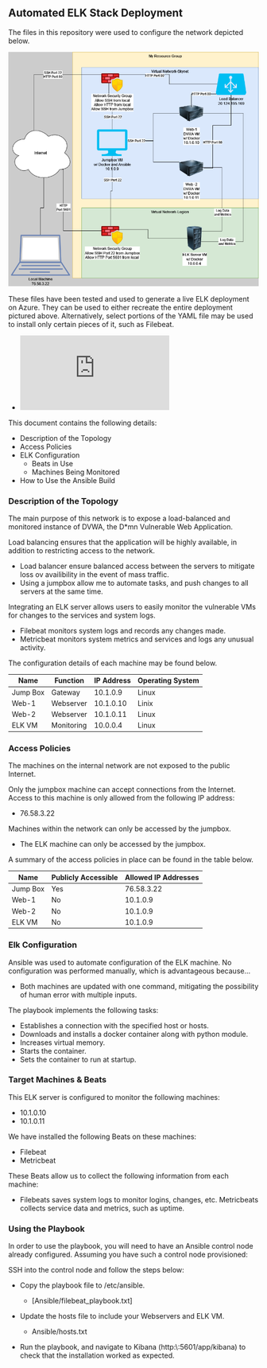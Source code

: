 ## Automated ELK Stack Deployment

The files in this repository were used to configure the network depicted below.

![Network Diagram](https://github.com/chefesteve/Cyber_Project_1/blob/main/Images/project_1_diagram.drawio.png "Network Map")

These files have been tested and used to generate a live ELK deployment on Azure. They can be used to either recreate the entire deployment pictured above. Alternatively, select portions of the YAML file may be used to install only certain pieces of it, such as Filebeat.

  - ![Install ELK YAML](https://github.com/chefesteve/Cyber_Project_1/blob/main/Ansible/install_elk_playbook.txt)

This document contains the following details:
- Description of the Topology
- Access Policies
- ELK Configuration
  - Beats in Use
  - Machines Being Monitored
- How to Use the Ansible Build


### Description of the Topology

The main purpose of this network is to expose a load-balanced and monitored instance of DVWA, the D*mn Vulnerable Web Application.

Load balancing ensures that the application will be highly available, in addition to restricting access to the network.
- Load balancer ensure balanced access between the servers to mitigate loss ov availibility in the event of mass traffic.
- Using a jumpbox allow me to automate tasks, and push changes to all servers at the same time.

Integrating an ELK server allows users to easily monitor the vulnerable VMs for changes to the services and system logs.
- Filebeat monitors system logs and records any changes made.
- Metricbeat monitors system metrics and services and logs any unusual activity.

The configuration details of each machine may be found below.

| Name     | Function  | IP Address  | Operating System |
|----------|-----------|-------------|------------------|
| Jump Box |  Gateway  |  10.1.0.9   | Linux            |
| Web-1    | Webserver |  10.1.0.10  | Linix            |
| Web-2    | Webserver |  10.1.0.11  | Linux            |
| ELK VM   |Monitoring |  10.0.0.4   | Linux            |

### Access Policies

The machines on the internal network are not exposed to the public Internet. 

Only the jumpbox machine can accept connections from the Internet. Access to this machine is only allowed from the following IP address:
- 76.58.3.22

Machines within the network can only be accessed by the jumpbox.
- The ELK machine can only be accessed by the jumpbox.

A summary of the access policies in place can be found in the table below.

| Name     | Publicly Accessible | Allowed IP Addresses |
|----------|---------------------|----------------------|
| Jump Box | Yes                 | 76.58.3.22           |
| Web-1    | No                  | 10.1.0.9             |
| Web-2    | No                  | 10.1.0.9             |
| ELK VM   | No                  | 10.1.0.9             |
### Elk Configuration

Ansible was used to automate configuration of the ELK machine. No configuration was performed manually, which is advantageous because...
- Both machines are updated with one command, mitigating the possibility of human error with multiple inputs.

The playbook implements the following tasks:
- Establishes a connection with the specified host or hosts.
- Downloads and installs a docker container along with python module.
- Increases virtual memory.
- Starts the container.
- Sets the container to run at startup.

### Target Machines & Beats
This ELK server is configured to monitor the following machines:
- 10.1.0.10
- 10.1.0.11

We have installed the following Beats on these machines:
- Filebeat
- Metricbeat

These Beats allow us to collect the following information from each machine:
- Filebeats saves system logs to monitor logins, changes, etc.  Metricbeats collects service data and metrics, such as uptime.

### Using the Playbook
In order to use the playbook, you will need to have an Ansible control node already configured. Assuming you have such a control node provisioned: 

SSH into the control node and follow the steps below:
- Copy the playbook file to /etc/ansible.

  - [Ansible/filebeat_playbook.txt]

- Update the hosts file to include your Webservers and ELK VM.

  - Ansible/hosts.txt

- Run the playbook, and navigate to Kibana (http:\\<ELK VM IP>:5601/app/kibana) to check that the installation worked as expected.
